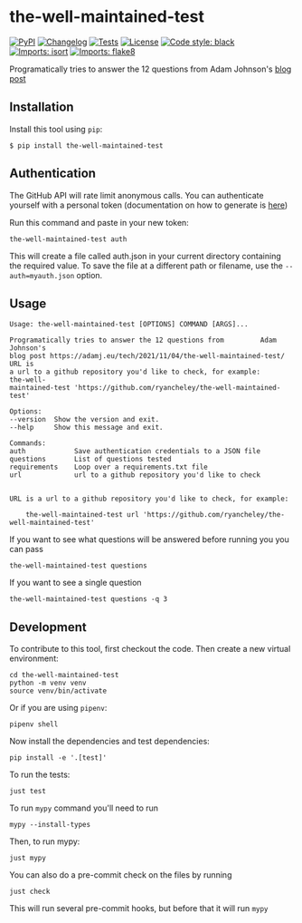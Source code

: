 # the-well-maintained-test

[![PyPI](https://img.shields.io/pypi/v/the-well-maintained-test.svg)](https://pypi.org/project/the-well-maintained-test/)
[![Changelog](https://img.shields.io/github/v/release/ryancheley/the-well-maintained-test?include_prereleases&label=changelog)](https://github.com/ryancheley/the-well-maintained-test/releases)
[![Tests](https://github.com/ryancheley/the-well-maintained-test/workflows/Test/badge.svg)](https://github.com/ryancheley/the-well-maintained-test/actions?query=workflow%3ATest)
[![License](https://img.shields.io/badge/license-Apache%202.0-blue.svg)](https://github.com/ryancheley/the-well-maintained-test/blob/master/LICENSE)
[![Code style: black](https://img.shields.io/badge/code%20style-black-000000.svg)](https://github.com/psf/black)
[![Imports: isort](https://img.shields.io/badge/%20imports-isort-%231674b1?style=flat&labelColor=ef8336)](https://pycqa.github.io/isort/)
[![Imports: flake8](https://img.shields.io/badge/%20imports-flake8-%231674b1?style=flat&labelColor=ef8336)](https://pycqa.github.io/flake8/)


Programatically tries to answer the 12 questions from Adam Johnson's [blog post](https://adamj.eu/tech/2021/11/04/the-well-maintained-test/)

## Installation

Install this tool using `pip`:

    $ pip install the-well-maintained-test


## Authentication
The GitHub API will rate limit anonymous calls. You can authenticate yourself with a personal token (documentation on how to generate is [here](https://github.com/settings/tokens))

Run this command and paste in your new token:

    the-well-maintained-test auth

This will create a file called auth.json in your current directory containing the required value. To save the file at a different path or filename, use the `--auth=myauth.json` option.

## Usage

    Usage: the-well-maintained-test [OPTIONS] COMMAND [ARGS]...

    Programatically tries to answer the 12 questions from         Adam Johnson's
    blog post https://adamj.eu/tech/2021/11/04/the-well-maintained-test/ URL is
    a url to a github repository you'd like to check, for example:     the-well-
    maintained-test 'https://github.com/ryancheley/the-well-maintained-test'

    Options:
    --version  Show the version and exit.
    --help     Show this message and exit.

    Commands:
    auth            Save authentication credentials to a JSON file
    questions       List of questions tested
    requirements    Loop over a requirements.txt file
    url             url to a github repository you'd like to check


    URL is a url to a github repository you'd like to check, for example:

        the-well-maintained-test url 'https://github.com/ryancheley/the-well-maintained-test'

If you want to see what questions will be answered before running you you can pass 

    the-well-maintained-test questions

If you want to see a single question

    the-well-maintained-test questions -q 3


## Development

To contribute to this tool, first checkout the code. Then create a new virtual environment:

    cd the-well-maintained-test
    python -m venv venv
    source venv/bin/activate

Or if you are using `pipenv`:

    pipenv shell

Now install the dependencies and test dependencies:

    pip install -e '.[test]'

To run the tests:

    just test

To run `mypy` command you'll need to run

    mypy --install-types

Then, to run mypy:

    just mypy

You can also do a pre-commit check on the files by running

    just check

This will run several pre-commit hooks, but before that it will run `mypy`
